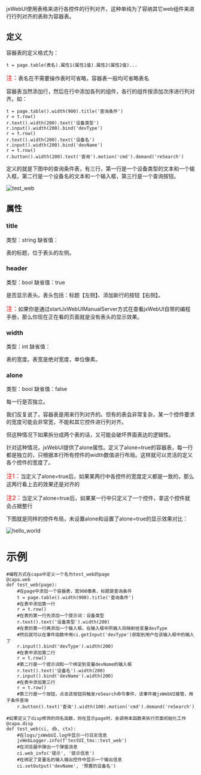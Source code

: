 jxWebUI使用表格来进行各控件的行列对齐，这种单纯为了容纳其它web组件来进行行列对齐的表称为容器表。

## 定义

容器表的定义格式为：

	t = page.table(表名).属性1(属性1值).属性2(属性2值)...

<font color=red size=3>注：</font>表名在不需要操作表时可省略，容器表一般均可省略表名

容器表当然添加行，然后在行中添加各列的组件，各行的组件按添加次序进行列对齐。如：

	t = page.table().width(900).title('查询条件')
	r = t.row()
	r.text().width(200).text('设备类型')
	r.input().width(200).bind('devType')
	r = t.row()
	r.text().width(200).text('设备名')
	r.input().width(200).bind('devName')
	r = t.row()
	r.button().width(200).text('查询').motion('cmd').demand('reSearch')

定义的就是下图中的查询条件表，有三行，第一行是一个设备类型的文本和一个输入框，第二行是一个设备名的文本和一个输入框，第三行是一个查询按钮。

![test_web](http://115.29.52.95:10018/images/dt_1.png)


## 属性

### title
类型：string
缺省值：

表的标题，位于表头的左侧。

### header
类型：bool
缺省值：true

是否显示表头。表头包括：标题【左侧】、添加新行的按钮【右侧】。

<font color=red size=3>注：</font>如果你是通过startJxWebUIManualServer方式在查看jxWebUI自带的编程手册，那么你现在正在看的页面就是没有表头的显示效果。

### width
类型：int
缺省值：

表的宽度。表宽是绝对宽度，单位像素。

### alone
类型：bool
缺省值：false

每一行是否独立。

我们反复说了，容器表是用来行列对齐的。但有的表会非常复杂，某一个控件要求的宽度可能会非常宽，不能和其它控件进行列对齐。

但这种情况下如果拆分成两个表的话，又可能会破坏界面表达的逻辑性。

针对这种情况，jxWebUI提供了alone属性。定义了alone=true的容器表，每一行都是独立的，只根据本行所有控件的width数值进行布局。这样就可以灵活的定义各个控件的宽度了。

<font color=red size=3>注1：</font>当定义了alone=true后，如果某两行中各控件的宽度定义都是一致的，那么这两行看上去的效果还是对齐的

<font color=red size=3>注2：</font>当定义了alone=true后，如果某一行中只定义了一个控件，拿这个控件就会占据整行

下图就是同样的控件布局，未设置alone和设置了alone=true的显示效果对比：

![hello_world](http://115.29.52.95:10018/images/rqb_1.png)

# 示例
    
    #编程方式在capa中定义一个名为test_web的page
    @capa.web
    def test_web(page):
        #在page中添加一个容器表，宽900像素，标题是查询条件
        t = page.table().width(900).title('查询条件')
        #在表中添加第一行
        r = t.row()
        #在表的第一行先添加一个提示词：设备类型
        r.text().text('设备类型').width(200)
        #在表的第一行再添加一个输入框，在输入框中所输入将映射给变量devType
        #然后就可以在事件函数中用ci.getInput('devType')获取到用户在该输入框中的输入了
        r.input().bind('devType').width(200)
        #在表中添加第二行
        r = t.row()
        #第二行是一个提示词和一个绑定到变量devName的输入框
        r.text().text('设备名').width(200)
        r.input().bind('devName').width(200)
        #在表中添加第三行
        r = t.row()
        #第三行是一个按钮，点击该按钮将触发reSearch命令事件，该事件被jxWebUI接管，用于条件查询
        r.button().text('查询').width(100).motion('cmd').demand('reSearch')

    #如果定义了disp修饰的同名函数，则在显示page时，会调用本函数来执行页面初始化工作
    @capa.disp
    def test_web(ci, db, ctx):
        #在logs/jxWebUI.log中显示一行日志信息
        jxWebLogger.info(f'testUI_tms::test_web')
        #在浏览器中弹出一个弹窗消息
        ci.web_info('提示', '提示信息')
        #在绑定了变量名的输入输出控件中显示一个输出信息
        ci.setOutput('devName', '预置的设备名')

